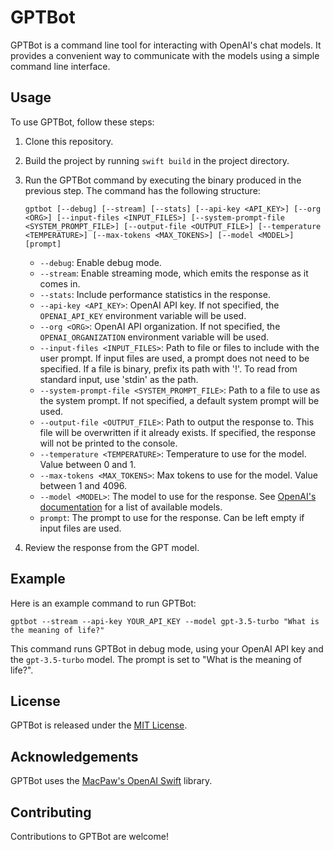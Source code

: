 # GPTBot

GPTBot is a command line tool for interacting with OpenAI's chat models. It provides a convenient way to communicate with the models using a simple command line interface.

## Usage

To use GPTBot, follow these steps:

1. Clone this repository.

2. Build the project by running `swift build` in the project directory.

3. Run the GPTBot command by executing the binary produced in the previous step. The command has the following structure:

   ```
   gptbot [--debug] [--stream] [--stats] [--api-key <API_KEY>] [--org <ORG>] [--input-files <INPUT_FILES>] [--system-prompt-file <SYSTEM_PROMPT_FILE>] [--output-file <OUTPUT_FILE>] [--temperature <TEMPERATURE>] [--max-tokens <MAX_TOKENS>] [--model <MODEL>] [prompt]
   ```

   - `--debug`: Enable debug mode.
   - `--stream`: Enable streaming mode, which emits the response as it comes in.
   - `--stats`: Include performance statistics in the response.
   - `--api-key <API_KEY>`: OpenAI API key. If not specified, the `OPENAI_API_KEY` environment variable will be used.
   - `--org <ORG>`: OpenAI API organization. If not specified, the `OPENAI_ORGANIZATION` environment variable will be used.
   - `--input-files <INPUT_FILES>`: Path to file or files to include with the user prompt. If input files are used, a prompt does not need to be specified. If a file is binary, prefix its path with '!'. To read from standard input, use 'stdin' as the path.
   - `--system-prompt-file <SYSTEM_PROMPT_FILE>`: Path to a file to use as the system prompt. If not specified, a default system prompt will be used.
   - `--output-file <OUTPUT_FILE>`: Path to output the response to. This file will be overwritten if it already exists. If specified, the response will not be printed to the console.
   - `--temperature <TEMPERATURE>`: Temperature to use for the model. Value between 0 and 1.
   - `--max-tokens <MAX_TOKENS>`: Max tokens to use for the model. Value between 1 and 4096.
   - `--model <MODEL>`: The model to use for the response. See [OpenAI's documentation](https://platform.openai.com/docs/models/) for a list of available models.
   - `prompt`: The prompt to use for the response. Can be left empty if input files are used.

4. Review the response from the GPT model.

## Example

Here is an example command to run GPTBot:

```
gptbot --stream --api-key YOUR_API_KEY --model gpt-3.5-turbo "What is the meaning of life?"
```

This command runs GPTBot in debug mode, using your OpenAI API key and the `gpt-3.5-turbo` model. The prompt is set to "What is the meaning of life?".

## License

GPTBot is released under the [MIT License](LICENSE.md).

## Acknowledgements

GPTBot uses the [MacPaw's OpenAI Swift](https://github.com/MacPaw/OpenAI.git) library.

## Contributing

Contributions to GPTBot are welcome!